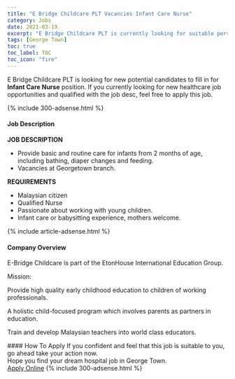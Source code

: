 ```yaml
---
title: "E Bridge Childcare PLT Vacancies Infant Care Nurse" 
category: Jobs 
date: 2021-03-19 
excerpt: "E Bridge Childcare PLT is currently looking for suitable person to fill in the Infant Care Nurse which positioned at George Town" 
tags: [George Town] 
toc: true 
toc_label: TOC 
toc_icon: "fire" 
--- 
```


<p>E Bridge Childcare PLT is looking for new potential candidates to fill in for <b>Infant Care Nurse</b> position. If you currently looking for new healthcare job opportunities and qualified with the job desc, feel free to apply this job.
</p>{% include 300-adsense.html %} 
<div><div><h4>Job Description</h4></div><div><div><span><div><p><strong>JOB DESCRIPTION</strong></p><ul><li>Provide basic and routine care for infants from 2 months of age, including bathing, diaper changes and feeding.</li><li>Vacancies at Georgetown branch.</li></ul><p><strong>REQUIREMENTS</strong></p><ul><li>Malaysian citizen</li><li>Qualified Nurse</li><li>Passionate about working with young children.</li><li>Infant care or babysitting experience, mothers welcome.</li></ul></div></span></div></div></div> 
{% include article-adsense.html %} 
<div><div><h4>Company Overview</h4></div><div><div><span><div><p>E-Bridge Childcare is part of the EtonHouse International Education Group.&#160;</p><p>Mission:</p><p>Provide high quality early childhood education to children of working professionals.</p><p>A holistic child-focused program which involves parents as partners in education.&#160;</p><p>Train and develop Malaysian teachers into world class educators.</p></div></span></div></div></div> 
#### How To Apply 
If you confident and feel that this job is suitable to you, go ahead take your action now. <br/> 
Hope you find your dream hospital job in George Town. <br/> 
<a href="https://www.jobstreet.com.my/en/job/infant-care-nurse-4496225?jobId=jobstreet-my-job-4496225" class="btn btn--warning" target="_blank" rel="nofollow noopenner">Apply Online</a> 
{% include 300-adsense.html %} 